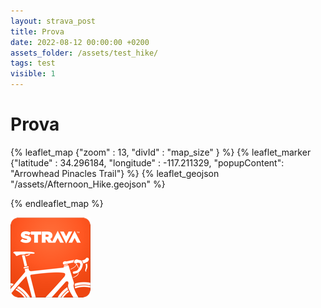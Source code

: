 ```yaml
---
layout: strava_post
title: Prova
date: 2022-08-12 00:00:00 +0200
assets_folder: /assets/test_hike/
tags: test
visible: 1
---
```

# Prova


{% leaflet_map {"zoom" : 13,
                 "divId" : "map_size" } %}
    {% leaflet_marker {"latitude" : 34.296184,
                       "longitude" : -117.211329,
                       "popupContent": "Arrowhead Pinacles Trail"} %} 
    {% leaflet_geojson "/assets/Afternoon_Hike.geojson" %}

{% endleaflet_map %}


![image tooltip here](/assets/image.png)